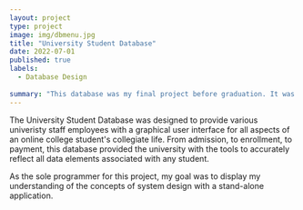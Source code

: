 ```yaml
---
layout: project
type: project
image: img/dbmenu.jpg
title: "University Student Database"
date: 2022-07-01
published: true
labels:
  - Database Design
  
summary: "This database was my final project before graduation. It was designed for Principles of System Design, CSC 272."
---
```


The University Student Database was designed to provide various univeristy staff employees with a graphical user interface for all aspects of an online college student's collegiate life. From admission, to enrollment, to payment, this database provided the university with the tools to accurately reflect all data elements associated with any student. 

As the sole programmer for this project, my goal was to display my understanding of the concepts of system design with a stand-alone application.
